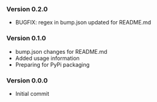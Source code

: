 ### Version 0.2.0
- BUGFIX: regex in bump.json updated for README.md

### Version 0.1.0
- bump.json changes for README.md
- Added usage information
- Preparing for PyPi packaging

### Version 0.0.0
- Initial commit
